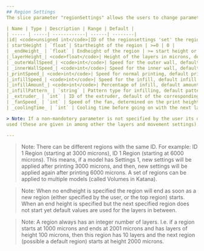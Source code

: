 ```yaml
---
## Region Settings
The slice parameter "regionSettings" allows the users to change parameters at a certain point of the printing. 

| Name | Type | Description | Range | Default |
| ----- | -----| ------------| ------| --------|
|id| <code>unsigned int</code>|ID of the regionsettings 'set' the region belongs to. | >0 | 1 |
| startHeight | `float`| Startheight of the region | >=0 | 0 |
| _endHeight_ | `float` | Endheight of the region | >= start height or 0 | 0 |
|_layerHeight_| <code>float</code>| Height of the layers in microns, default layer height if set to 0 or not specified (see layers) |  >=0 | 200 |
| _outerWallSpeed_| <code>int</code>| Speed for the outer wall, default outerwall speed if not specified (see movement) | >0 | 40 |
| _innerWallSpeed_| <code>int</code>| Speed for the inner wall, default innerwall speed if not specified (see movement) |  >0 | 50 |
|_printSpeed_| <code>int</code>| Speed for normal printing, default print speed if not specified (see movement) |  >0 | 60 |
|_infillSpeed_| <code>int</code>| Speed for the infill, default infill speed if not specified (see movement) | >0 | 60 |
|_infillAmount_| <code>int</code>| Percentage of infill, default amount if not specified (see infill) | [0,100] | 10 |
|_infillPattern_ | `string` | Pattern type for infilling, default pattern if not specified (see infill) | see infill for patterns | "INFILL_AUTOMATIC" |
| _extruder_ | `int` | ID of the extruder, default of the corresponding model if not specified | >=0 | 0 |
| _fanSpeed_ | `int` | Speed of the fan, determined on the print height if not specified | >=0 | 35 |
| _coolingTime_ | `int` | Cooling time before going on with the next layer, default coolingtime if not specified (see layers) | >=0 | 0 |

> Note: If a non-mandotory parameter is not specified by the user its default value is 
used (these are given in among other the layers and movement settings).

---
```

> Note: There can be different regions with the same ID. For example: ID 1 Region 
(starting at 3000 microns), ID 1 Region (starting at 6000 microns). This means, if a model 
has Settings 1, new settings will be applied after printing 3000 microns, and then, new 
settings will be applied again after printing 6000 microns. A set of regions can be 
applied to multiple models (called Volumes in Katana).

> Note: When no endheight is specified the region will end as soon as a new region 
(either specified by the user, or the top region) starts. When an end height is specified 
but the next specified region does not start yet default values are used for the layers 
in between.

> Note: A region always has an integer number of layers. I.e. if a region starts at 1000 
microns and ends at 2001 microns and has layers of height 100 microns, then this region 
has 10 layers and the next region (possible a default region) starts at height 2000 microns.
